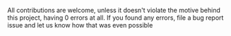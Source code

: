 All contributions are welcome, unless it doesn't violate the motive behind this project, having 0 errors at all. If you found any errors, file a bug report issue and let us know how that was even possible